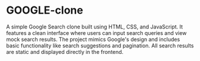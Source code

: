 # GOOGLE-clone
A simple Google Search clone built using HTML, CSS, and JavaScript. It features a clean interface where users can input search queries and view mock search results. The project mimics Google's design and includes basic functionality like search suggestions and pagination. All search results are static and displayed directly in the frontend.
